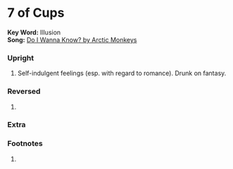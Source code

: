 # 7 of Cups

**Key Word:** Illusion  
**Song:** [Do I Wanna Know? by Arctic Monkeys](https://www.youtube.com/watch?v=bpOSxM0rNPM)



### Upright

1) Self-indulgent feelings (esp. with regard to romance). Drunk on fantasy.



### Reversed

1) 



### Extra





### Footnotes

1. 


